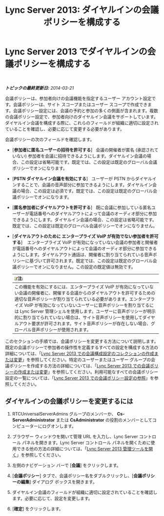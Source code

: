 ﻿---
title: 'Lync Server 2013: ダイヤルインの会議ポリシーを構成する'
TOCTitle: ダイヤルインの会議ポリシーを構成する
ms:assetid: 9bf926d6-0248-4352-98c3-9c5a333debbc
ms:mtpsurl: https://technet.microsoft.com/ja-jp/library/Gg398810(v=OCS.15)
ms:contentKeyID: 48273018
ms.date: 05/19/2016
mtps_version: v=OCS.15
ms.translationtype: HT
---

# Lync Server 2013 でダイヤルインの会議ポリシーを構成する

 

_**トピックの最終更新日:** 2014-03-21_

会議ポリシーは、参加者向けの会議機能を指定するユーザー アカウント設定です。会議ポリシーは、サイト スコープまたはユーザー スコープで作成できます。会議ポリシー設定には、会議の予約と参加の多くの側面が含まれます。複数の会議ポリシー設定で、参加者向けのダイヤルイン会議をサポートしています。ダイヤルイン会議を構成する際に、これらのフィールドが組織に適切に設定されていることを確認し、必要に応じて変更する必要があります。

会議ポリシーの次のフィールドを確認します。

  - \[**参加者に匿名ユーザーの招待を許可する**\]   会議の開催者が匿名 (承認されていない) 参加者を会議に招待できるようにします。ダイヤルイン会議の場合、この設定は省略可能です。既定では、この設定は既定のグローバル会議ポリシーでオンになります。

  - \[**PSTN ダイヤルイン会議を有効にする**\]   ユーザーが PSTN からダイヤルインすることで、会議の音声部分に参加できるようにします。ダイヤルイン会議の場合、この設定は必須です。既定では、この設定は既定のグローバル会議ポリシーでオンになります。

  - \[**匿名参加者にダイヤルアウトを許可する**\]   既に会議に参加している匿名ユーザーが電話番号へのダイヤルアウトによって会議のオーディオ部分に参加できるようにします。ダイヤルイン会議の場合、この設定は省略可能です。既定では、この設定は既定のグローバル会議ポリシーでオンになりません。

  - \[**ダイヤルアウトのために エンタープライズ VoIP が有効でない参加者を許可する**\]    エンタープライズ VoIP が有効になっていない会議の参加者と開催者が電話番号へのダイヤルアウトによって会議のオーディオ部分に参加できるようにします。ダイヤルアウト通話は、開催者に割り当てられている音声ポリシーに基づいて許可されます。既定では、この設定は既定のグローバル会議ポリシーでオンになりません。この設定の既定値は無効です。
    
    <table>
    <thead>
    <tr class="header">
    <th><img src="images/Gg412781.note(OCS.15).gif" title="note" alt="note" />注:</th>
    </tr>
    </thead>
    <tbody>
    <tr class="odd">
    <td>この機能を有効にするには、エンタープライズ VoIP が有効になっていない会議の開催者に、開催する会議からのダイヤルアウトを許可するための適切な音声ポリシーが割り当てられている必要があります。エンタープライズ VoIP が有効になっていないユーザーに音声ポリシーを割り当てるには Lync Server 管理シェルを使用します。ユーザーに音声ポリシーが明示的に割り当てられていない場合は、サイト音声ポリシーを使用してダイヤルアウト要求が許可されます。サイト音声ポリシーが存在しない場合、グローバル音声ポリシーが使用されます。 </td>
    </tr>
    </tbody>
    </table>


このセクションの手順では、会議ポリシーを変更する方法について説明します。既定の会議ポリシーで参加者の操作性を定義するすべての設定を構成する方法の詳細については、「[Lync Server 2013 での会議構成設定のコレクションの作成または変更](lync-server-2013-create-or-modify-a-collection-of-meeting-configuration-settings.md)」を参照してください。特定のユーザーまたはユーザー グループの会議ポリシーを作成する方法の詳細については、「[Lync Server 2013 での会議ポリシーの作成または変更](lync-server-2013-create-or-modify-a-conferencing-policy.md)」を参照してください。利用可能なすべての会議ポリシー設定の一覧については、「[Lync Server 2013 での会議ポリシー設定の参照](lync-server-2013-conferencing-policy-settings-reference.md)」を参照してください。

## ダイヤルインの会議ポリシーを変更するには

1.  RTCUniversalServerAdmins グループのメンバーか、 **Cs-ServerAdministrator** または **CsAdministrator** の役割のメンバーとしてコンピューターにログオンします。

2.  ブラウザー ウィンドウを開いて管理 URL を入力し、Lync Server コントロール パネルを開きます。Lync Server コントロール パネルを開くために使用できる他の方法の詳細については、「[Lync Server 2013 管理ツールを開く](lync-server-2013-open-lync-server-administrative-tools.md)」を参照してください。

3.  左側のナビゲーション バーで \[**会議**\] をクリックします。

4.  \[**会議ポリシー**\] タブで、会議ポリシー名をダブルクリックし、\[**会議ポリシーの編集**\] ダイアログ ボックスを開きます。

5.  ダイヤルイン会議のフィールドが組織に適切に設定されていることを確認します。必要に応じて、設定を変更します。

6.  \[**確定**\] をクリックします。

